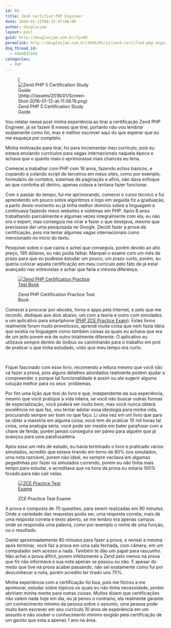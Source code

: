 ```yaml
---
id: 89
title: Zend Certified PHP Engineer
date: 2016-01-12T08:35:47+00:00
author: douglasjam
layout: post
guid: http://douglasjam.com.br/?p=89
permalink: http://douglasjam.com.br/2016/01/12/zend-certified-php-engineer/
dsq_thread_id:
  - 4484015168
categories:
  - PHP
---
```

<figure id="attachment_90" style="width: 243px" class="wp-caption alignright">[<img class="wp-image-90 size-medium" src="/assets/2016/01/Screen-Shot-2016-01-12-at-11.06.19-243x300.png" alt="Zend PHP 5 Certification Study Guide" width="243" height="300" srcset="/assets/2016/01/Screen-Shot-2016-01-12-at-11.06.19-243x300.png 243w, http:///assets/2016/01/Screen-Shot-2016-01-12-at-11.06.19-768x947.png 768w, http:///assets/2016/01/Screen-Shot-2016-01-12-at-11.06.19.png 962w" sizes="(max-width: 243px) 100vw, 243px" />](http:///assets/2016/01/Screen-Shot-2016-01-12-at-11.06.19.png)<figcaption class="wp-caption-text">Zend PHP 5 Certification Study Guide</figcaption></figure>

Vou relatar nesse post minha experiência ao tirar a certificação Zend PHP Engineer, já se fazem 8 meses que tirei, portanto não vou lembrar exatamente como foi, mas é melhor escrever aqui do que esperar que eu me esqueça por completo.

Minha motivação para tirar, foi para incrementar meu currículo, pois eu estava enviando currículos para vagas internacionais naquela época e achava que o quanto mais o aprimorasse mais chances eu teria.

Comecei a trabalhar com PHP com 16 anos, fazendo _echos_ básicos, e copiando e colando script de terceiros em meus sites, como por exemplo, formulário de contatos, sistemas de paginação e afins, não dava enfoque ao que continha ali dentro, apenas colava e tentava fazer funcionar.<!--more-->

Com o passar do tempo, fui me aprimorando, comecei o curso técnico e fui aprendendo um pouco sobre algoritmos e logo em seguida fiz a graduação, a partir deste momento eu já tinha melhor domínio sobre a linguagem e continuava fazendo meus websites e sistemas em PHP. Após 8 anos trabalhando parcialmente e algumas vezes integralmente com ela, eu não era o expert, mas conseguia me virar e fazer o que desejava, mesmo que precisasse dar uma pesquisada no Google. Decidi fazer a prova de certificação, pois iria tentar algumas vagas internacionais como mencionado no inicio do texto.

Pesquisei sobre o que cairia e achei que conseguia, porém devido ao alto preço, 195 dólares, eu não podia falhar. Marquei o exame com um mês de prazo para que eu pudesse estudar um pouco, um prazo curto, porém, eu queria colocar aquela certificação em meu currículo pelo fato de já estar avançado nas entrevistas e achar que faria a mesma diferença.<figure id="attachment_91" style="width: 243px" class="wp-caption alignright">

[<img class="wp-image-91 size-medium" src="/assets/2016/01/Screen-Shot-2016-01-12-at-11.06.42-243x300.png" alt="Zend PHP Certification Practice Test Book" width="243" height="300" srcset="/assets/2016/01/Screen-Shot-2016-01-12-at-11.06.42-243x300.png 243w, http:///assets/2016/01/Screen-Shot-2016-01-12-at-11.06.42-768x947.png 768w" sizes="(max-width: 243px) 100vw, 243px" />](http:///assets/2016/01/Screen-Shot-2016-01-12-at-11.06.42.png)<figcaption class="wp-caption-text">Zend PHP Certification Practice Test Book</figcaption></figure>

Comecei a procurar por ebooks, livros e apps pela internet, e pelo que me recordo, dediquei aos dois abaixo, um com a teoria e outro com simulados e um aplicativo para smartphone [(PHP ZCE Practice Exam)](mailto:https://play.google.com/store/apps/details%3Fid=com.quiz.php). Estes livros realmente foram muito proveitosos, aprendi muita coisa que nem fazia ideia que existia na linguagem como também coisas as quais eu achava que era de um jeito porem era de outro totalmente diferente. O aplicativo eu utilizava sempre dentro do ônibus ou caminhando para o trabalho em prol de praticar o que tinha estudado, visto que meu tempo era curto.

&nbsp;

Fiquei fascinado com esse livro, recomendo a leitura mesmo que você não vá fazer a prova, pois alguns detalhes abordados realmente podem ajudar a compreender o porque tal funcionalidade é assim ou ate sugerir alguma solução melhor para os seus  problemas.

Por fim uma lição que tirei do livro e que, independente da sua experiência, mesmo que você pratique a vida inteira, se você não buscar outras formas de especialização, você poderá ser muito bom, mas você nunca obterá excelência no que faz, vou tentar adotar essa ideologia para minha vida, procurando sempre ser bom no que faço. Li uma vez em um livro que para se obter a maestria em alguma coisa, você tem de praticar 10 mil horas tal coisa, uma analogia seria, você pode ser mestre em bater parafusar com a chave de fenda, porém jamais conseguira ser páreo para alguém que já avançou para uma parafusadeira.

Após esse um mês de estudo, eu havia terminado o livro e praticado vários simulados, acredito que estava tirando em torno de 80% nos simulados, uma nota razoável, porem não ideal, eu sempre vacilava em algumas pegadinhas por fazer os simulados correndo, porem eu não tinha mais tempo para estudar, e acreditava que na hora da prova eu estaria 100% focado para não cair nelas.<figure id="attachment_92" style="width: 174px" class="wp-caption alignright">

<a href="/assets/2016/01/Screen-Shot-2016-01-12-at-11.32.48.png" rel="attachment wp-att-92"><img class="wp-image-92 size-medium" src="/assets/2016/01/Screen-Shot-2016-01-12-at-11.32.48-174x300.png" alt="ZCE Practice Test Exame" width="174" height="300" srcset="/assets/2016/01/Screen-Shot-2016-01-12-at-11.32.48-174x300.png 174w, http:///assets/2016/01/Screen-Shot-2016-01-12-at-11.32.48-594x1024.png 594w, http:///assets/2016/01/Screen-Shot-2016-01-12-at-11.32.48.png 764w" sizes="(max-width: 174px) 100vw, 174px" /></a><figcaption class="wp-caption-text">ZCE Practice Test Exame</figcaption></figure>

A prova e composta de 70 questões, para serem realizadas em 90 minutos. Onde a variedade das respostas podia ser, uma resposta correta, mais de uma resposta correta e texto aberto, se me lembro era apenas campos onde se respondia uma palavra, como por exemplo o nome de uma função, ou o resultado.

Gastei aproximadamente 80 minutos para fazer a prova, e revisei a mesma após terminar, você faz a prova em uma sala fechada, com câmera, em um computador sem acesso a nada. Também te dão um papel para rascunho. Não achei a prova difícil, porem infelizmente a Zend pelo menos na prova que fiz não informava a sua nota apenas se passou ou não. E apesar do medo que tive na prova acabei passando, não sei exatamente como fui por desconhecer a nota, porém acredito ter tirado uns 70%.

Minha experiência com a certificação foi boa, pois me forcou a me aprimorar, estudar sobre tópicos os quais eu não tinha necessidade, porém abririam minha mente para outras coisas. Muitos dizem que certificações não valem nada hoje em dia, eu já penso o contrario, ela realmente garante um conhecimento mínimo da pessoa sobre o assunto, uma pessoa pode muito bem escrever em seu currículo 10 anos de experiência em um assunto e não souber o conhecimento mínimo exigido pela certificação de um garoto que esta a apenas 1 ano na área.